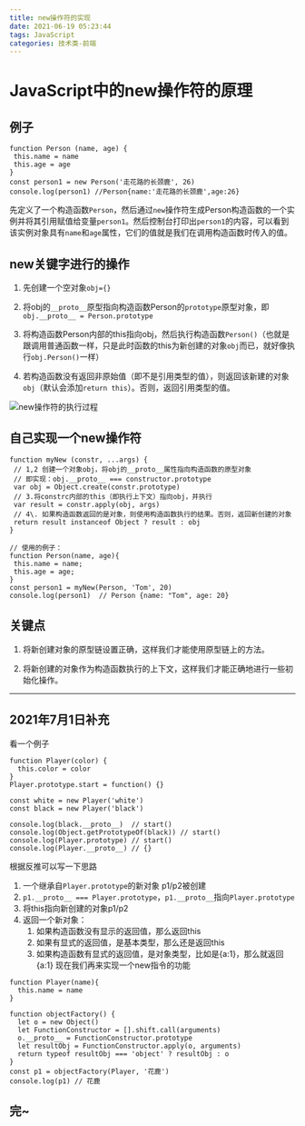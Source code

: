 ```yaml
---
title: new操作符的实现
date: 2021-06-19 05:23:44
tags: JavaScript
categories: 技术类-前端
---
```

<meta name="referrer" content="no-referrer"/>

# JavaScript中的new操作符的原理

## 例子

```
function Person (name, age) {
 this.name = name
 this.age = age
}
const person1 = new Person('走花路的长颈鹿', 26)
console.log(person1) //Person{name:'走花路的长颈鹿',age:26}
```

先定义了一个构造函数`Person`，然后通过`new`操作符生成Person构造函数的一个实例并将其引用赋值给变量`person1`。然后控制台打印出`person1`的内容，可以看到该实例对象具有`name`和`age`属性，它们的值就是我们在调用构造函数时传入的值。

## new关键字进行的操作

1.  先创建一个空对象`obj={}`

2.  将obj的`__proto__`原型指向构造函数Person的`prototype`原型对象，即`obj.__proto__ = Person.prototype`

3.  将构造函数Person内部的this指向obj，然后执行构造函数`Person()`（也就是跟调用普通函数一样，只是此时函数的this为新创建的对象`obj`而已，就好像执行`obj.Person()`一样）

4.  若构造函数没有返回非原始值（即不是引用类型的值），则返回该新建的对象`obj`（默认会添加`return this`）。否则，返回引用类型的值。

![new操作符的执行过程](https://upload-images.jianshu.io/upload_images/13931286-2638e8196f6e699b?imageMogr2/auto-orient/strip%7CimageView2/2/w/1240) 

## 自己实现一个new操作符

```
function myNew (constr, ...args) {
 // 1,2 创建一个对象obj，将obj的__proto__属性指向构造函数的原型对象
 // 即实现：obj.__proto__ === constructor.prototype
 var obj = Object.create(constr.prototype)
 // 3.将constrc内部的this（即执行上下文）指向obj，并执行
 var result = constr.apply(obj, args)
 // 4\. 如果构造函数返回的是对象，则使用构造函数执行的结果。否则，返回新创建的对象
 return result instanceof Object ? result : obj
}

// 使用的例子：
function Person(name, age){
 this.name = name;
 this.age = age;
}
const person1 = myNew(Person, 'Tom', 20)
console.log(person1)  // Person {name: "Tom", age: 20}
```

## 关键点

1.  将新创建对象的原型链设置正确，这样我们才能使用原型链上的方法。

2.  将新创建的对象作为构造函数执行的上下文，这样我们才能正确地进行一些初始化操作。

<hr>

## 2021年7月1日补充

看一个例子
```
function Player(color) {
  this.color = color
}
Player.prototype.start = function() {}

const white = new Player('white')
const black = new Player('black')

console.log(black.__proto__)  // start()
console.log(Object.getPrototypeOf(black)) // start()
console.log(Player.prototype) // start()
console.log(Player.__proto__) // {}
```
根据反推可以写一下思路
1. 一个继承自`Player.prototype`的新对象 p1/p2被创建
2. `p1.__proto__ === Player.prototype`，`p1.__proto__`指向`Player.prototype`
3. 将this指向新创建的对象p1/p2
4. 返回一个新对象：
    1. 如果构造函数没有显示的返回值，那么返回this
    2. 如果有显式的返回值，是基本类型，那么还是返回this
    3. 如果构造函数有显式的返回值，是对象类型，比如是{a:1}，那么就返回{a:1}
现在我们再来实现一个new指令的功能
```
function Player(name){
  this.name = name
}

function objectFactory() {
  let o = new Object()
  let FunctionConstructor = [].shift.call(arguments)
  o.__proto__ = FunctionConstructor.prototype
  let resultObj = FunctionConstructor.apply(o, arguments) 
  return typeof resultObj === 'object' ? resultObj : o
}
const p1 = objectFactory(Player, '花鹿')
console.log(p1) // 花鹿
``` 
## 完~
